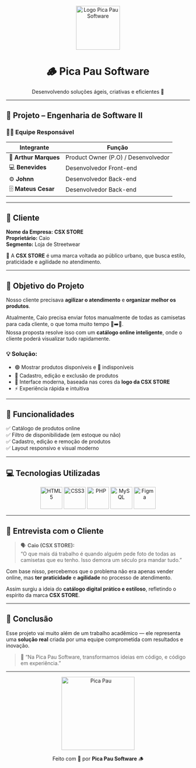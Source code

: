 <p align="center">
  <img src="https://cdn-icons-png.flaticon.com/512/1048/1048946.png" width="120" alt="Logo Pica Pau Software">
</p>

<h1 align="center">🪵 Pica Pau Software</h1>
<p align="center">Desenvolvendo soluções ágeis, criativas e eficientes 🚀</p>

---

## 🚀 Projeto – Engenharia de Software II  

### 👨‍💻 Equipe Responsável  
| Integrante | Função |
|-------------|--------|
| 🧠 **Arthur Marques** | Product Owner (P.O) / Desenvolvedor |
| 💻 **Benevides** | Desenvolvedor Front-end |
| ⚙️ **Johnn** | Desenvolvedor Back-end |
| 🗄️ **Mateus Cesar** | Desenvolvedor Back-end |

---

## 🏪 Cliente  

**Nome da Empresa:** **CSX STORE**  
**Proprietário:** Caio  
**Segmento:** Loja de Streetwear  

🧢 A **CSX STORE** é uma marca voltada ao público urbano, que busca estilo, praticidade e agilidade no atendimento.  

---

## 🎯 Objetivo do Projeto  

Nosso cliente precisava **agilizar o atendimento** e **organizar melhor os produtos**.  

Atualmente, Caio precisa enviar fotos manualmente de todas as camisetas para cada cliente, o que toma muito tempo 📸➡️📱.  
Nossa proposta resolve isso com um **catálogo online inteligente**, onde o cliente poderá visualizar tudo rapidamente.

### 💡 Solução:
- 🟢 Mostrar produtos disponíveis e 🔴 indisponíveis  
- 🧾 Cadastro, edição e exclusão de produtos  
- 🎨 Interface moderna, baseada nas cores da **logo da CSX STORE**  
- ⚡ Experiência rápida e intuitiva  

---

## 🧱 Funcionalidades  

✅ Catálogo de produtos online  
✅ Filtro de disponibilidade (em estoque ou não)  
✅ Cadastro, edição e remoção de produtos  
✅ Layout responsivo e visual moderno  

---

## 💻 Tecnologias Utilizadas  

<p align="center">
  <img src="https://cdn.jsdelivr.net/gh/devicons/devicon/icons/html5/html5-original.svg" width="60" alt="HTML5"/>
  <img src="https://cdn.jsdelivr.net/gh/devicons/devicon/icons/css3/css3-original.svg" width="60" alt="CSS3"/>
  <img src="https://cdn.jsdelivr.net/gh/devicons/devicon/icons/php/php-original.svg" width="60" alt="PHP"/>
  <img src="https://cdn.jsdelivr.net/gh/devicons/devicon/icons/mysql/mysql-original.svg" width="60" alt="MySQL"/>
  <img src="https://cdn.jsdelivr.net/gh/devicons/devicon/icons/figma/figma-original.svg" width="60" alt="Figma"/>
</p>

---

## 🎤 Entrevista com o Cliente  

> 🗣️ **Caio (CSX STORE):**  
> “O que mais dá trabalho é quando alguém pede foto de todas as camisetas que eu tenho. Isso demora um século pra mandar tudo.”  

Com base nisso, percebemos que o problema não era apenas vender online, mas **ter praticidade** e **agilidade** no processo de atendimento.  

Assim surgiu a ideia do **catálogo digital prático e estiloso**, refletindo o espírito da marca **CSX STORE**.

---

## 🧠 Conclusão  

Esse projeto vai muito além de um trabalho acadêmico — ele representa uma **solução real** criada por uma equipe comprometida com resultados e inovação.  

> 💬 “Na Pica Pau Software, transformamos ideias em código, e código em experiência.”  

---

<p align="center">
  <img src="https://media.tenor.com/x8v1oNUOmg4AAAAd/pica-pau-woody-woodpecker.gif" width="200" alt="Pica Pau">
</p>


<p align="center">Feito com 💛 por <b>Pica Pau Software</b> 🪵</p>
